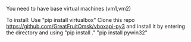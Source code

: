 You need to have base virtual machines (vm1,vm2)

To install:
Use "pip install virtualbox"
Clone this repo https://github.com/GreatFruitOmsk/vboxapi-py3 and install it by entering the directory and using "pip install ."
"pip install pywin32"